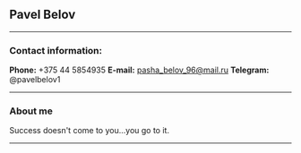 ## Pavel Belov 
********

### Contact information:
**Phone:** +375 44 5854935
**E-mail:** pasha_belov_96@mail.ru
**Telegram:** @pavelbelov1
********

### About me
Success doesn't come to you…you go to it.
********
